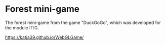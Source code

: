 # Forest mini-game

The forest mini-game from the game "DuckGoGo", which was developed for the module ITIG.

https://katja39.github.io/WebGLGame/
